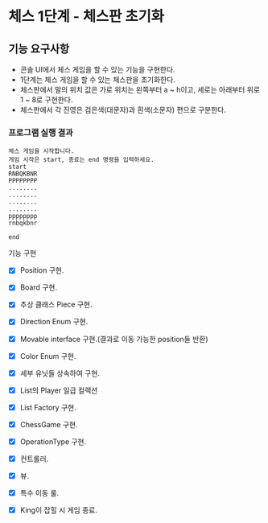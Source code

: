 # 체스 1단계 - 체스판 초기화

## **기능 요구사항**

- 콘솔 UI에서 체스 게임을 할 수 있는 기능을 구현한다.
- 1단계는 체스 게임을 할 수 있는 체스판을 초기화한다.
- 체스판에서 말의 위치 값은 가로 위치는 왼쪽부터 a ~ h이고, 세로는 아래부터 위로 1 ~ 8로 구현한다.
- 체스판에서 각 진영은 검은색(대문자)과 흰색(소문자) 편으로 구분한다.

### **프로그램 실행 결과**

    체스 게임을 시작합니다.
    게임 시작은 start, 종료는 end 명령을 입력하세요.
    start
    RNBQKBNR
    PPPPPPPP
    ........
    ........
    ........
    ........
    pppppppp
    rnbqkbnr
    
    end

기능 구현

- [x]  Position 구현.
- [x]  Board 구현.
- [x]  추상 클래스 Piece 구현.
- [x]  Direction Enum 구현.
- [x]  Movable interface 구현.(결과로 이동 가능한 position들 반환)
- [x]  Color Enum 구현.
- [x]  세부 유닛들 상속하여 구현.
- [x]  List<Piece>의 Player 일급 컬렉션
- [x]  List<Piece> Factory 구현.
- [x]  ChessGame 구현.
- [x]  OperationType 구현.
- [x]  컨트롤러.
- [x]  뷰.
- [x]  특수 이동 룰.
- [x]  King이 잡힐 시 게임 종료.

